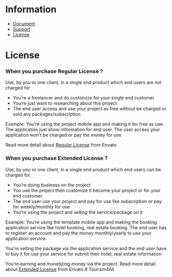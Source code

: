 # Information
- [Document](https://passionui.com/docs/listar-pro)
- [Support](https://passionui.com/support)
- [License](https://passionui.com/license)

# License
### When you purchase Regular License ?
Use, by you or one client, in a single end product which end users are not charged for

- You’re a freelancer and do customize for your single end customer
- You’re just want to researching about this project
- The end user access and use your project as free without be charged or sold any packages/subscription

Example: You’re using the project mobile app and making it for free as use. The application just show information for end user. The user access your application won’t be charged or pay the money for use

Read more detail about [Regular License](https://codecanyon.net/licenses/terms/regular) from Envato

### When you purchase Extended License ?
Use, by you or one client, in a single end product which end users can be charged for.

- You’re doing business on the project
- You use the project then customize it become your project or for your end customer
- The end user use your project and pay for use like subscription or pay for weekly/monthly for use
- You’re using the project and selling the service/package on it

Example: You’re using the template mobile app and making the booking application service like hotel booking, real estate booking. The end user has to register an account and pay the money monthly/yearly to use your application service.

You’re selling the package via the application service and the end user have to buy it for use your service for submit their hotel, real estate information

You’re earning and monetizing money via the project.
Read more detail about [Extended License](https://codecanyon.net/licenses/terms/extended) from Envato
#   T o u r i s m 4 A l l  
 